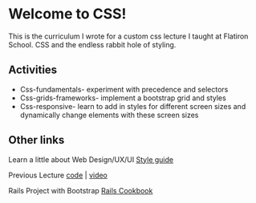 # Welcome to CSS!
This is the curriculum I wrote for a custom css lecture I taught at Flatiron School. CSS and the endless rabbit hole of styling. 

## Activities
* Css-fundamentals- experiment with precedence and selectors
* Css-grids-frameworks- implement a bootstrap grid and styles
* Css-responsive- learn to add in styles for different screen sizes and dynamically change elements with these screen sizes

## Other links

Learn a little about Web Design/UX/UI
[Style guide](https://github.com/mmacdonald1/Style-guide)

Previous Lecture
[code](https://github.com/learn-co-students/dc-web-091718/tree/master/22-intro-to-css) | [video](https://youtu.be/tIfShcq7dfs)

Rails Project with Bootstrap
[Rails Cookbook](https://github.com/mmacdonald1/rails-cookbook)
